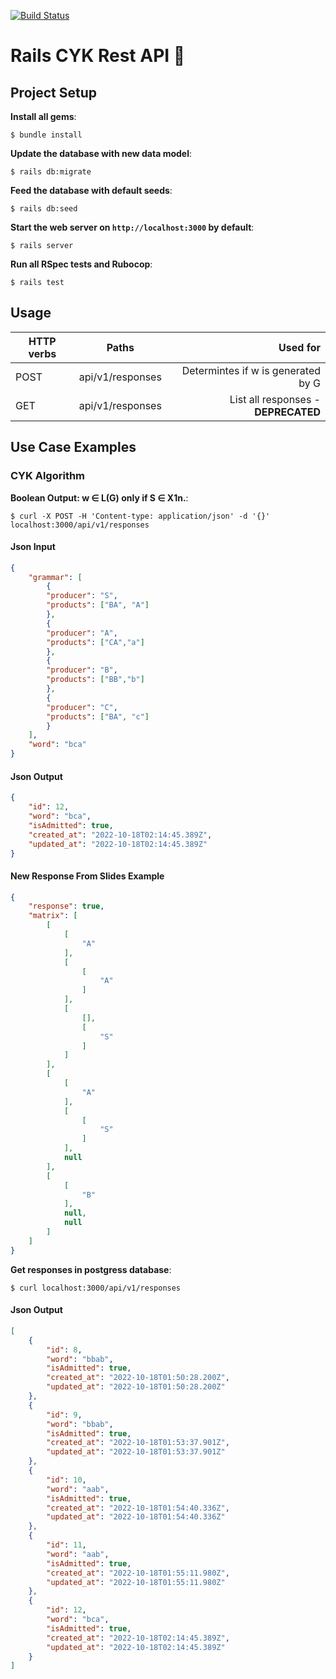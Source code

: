 [![Build Status](https://travis-ci.org/joemccann/dillinger.svg?branch=master)](https://travis-ci.org/joemccann/dillinger)

# Rails CYK Rest API 🧶

## Project Setup

**Install all gems**:

```console
$ bundle install
```

**Update the database with new data model**:

```console
$ rails db:migrate
```

**Feed the database with default seeds**:

```console
$ rails db:seed
```

**Start the web server on `http://localhost:3000` by default**:

```console
$ rails server
```

**Run all RSpec tests and Rubocop**:

```console
$ rails test
```

## Usage

| HTTP verbs | Paths  | Used for |
| ---------- | ------ | --------:|
| POST | api/v1/responses   | Determintes if w is generated by G|
| GET | api/v1/responses    | List all responses - **DEPRECATED**|

## Use Case Examples

### CYK Algorithm

**Boolean Output: w ∈ L(G) only if S ∈ X1n.**:

```console
$ curl -X POST -H 'Content-type: application/json' -d '{}' localhost:3000/api/v1/responses
```
#### Json Input
```json
{
    "grammar": [
        {
        "producer": "S",
        "products": ["BA", "A"]
        },
        {
        "producer": "A",
        "products": ["CA","a"]
        },
        {
        "producer": "B",
        "products": ["BB","b"]
        },
        {
        "producer": "C",
        "products": ["BA", "c"]
        }
    ],
    "word": "bca"
}
```
#### Json Output
```json
{
    "id": 12,
    "word": "bca",
    "isAdmitted": true,
    "created_at": "2022-10-18T02:14:45.389Z",
    "updated_at": "2022-10-18T02:14:45.389Z"
}
```
#### New Response From Slides Example 
```json
{
    "response": true,
    "matrix": [
        [
            [
                "A"
            ],
            [
                [
                    "A"
                ]
            ],
            [
                [],
                [
                    "S"
                ]
            ]
        ],
        [
            [
                "A"
            ],
            [
                [
                    "S"
                ]
            ],
            null
        ],
        [
            [
                "B"
            ],
            null,
            null
        ]
    ]
}
```

**Get responses in postgress database**:

```console
$ curl localhost:3000/api/v1/responses
```
#### Json Output
```json
[
    {
        "id": 8,
        "word": "bbab",
        "isAdmitted": true,
        "created_at": "2022-10-18T01:50:28.200Z",
        "updated_at": "2022-10-18T01:50:28.200Z"
    },
    {
        "id": 9,
        "word": "bbab",
        "isAdmitted": true,
        "created_at": "2022-10-18T01:53:37.901Z",
        "updated_at": "2022-10-18T01:53:37.901Z"
    },
    {
        "id": 10,
        "word": "aab",
        "isAdmitted": true,
        "created_at": "2022-10-18T01:54:40.336Z",
        "updated_at": "2022-10-18T01:54:40.336Z"
    },
    {
        "id": 11,
        "word": "aab",
        "isAdmitted": true,
        "created_at": "2022-10-18T01:55:11.980Z",
        "updated_at": "2022-10-18T01:55:11.980Z"
    },
    {
        "id": 12,
        "word": "bca",
        "isAdmitted": true,
        "created_at": "2022-10-18T02:14:45.389Z",
        "updated_at": "2022-10-18T02:14:45.389Z"
    }
]
```

